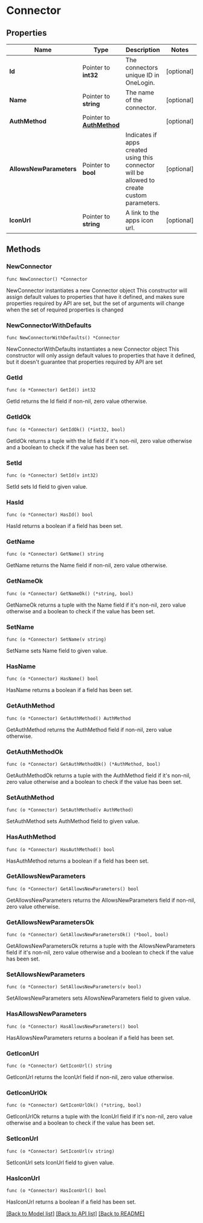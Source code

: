 # Connector

## Properties

Name | Type | Description | Notes
------------ | ------------- | ------------- | -------------
**Id** | Pointer to **int32** | The connectors unique ID in OneLogin. | [optional] 
**Name** | Pointer to **string** | The name of the connector. | [optional] 
**AuthMethod** | Pointer to [**AuthMethod**](AuthMethod.md) |  | [optional] 
**AllowsNewParameters** | Pointer to **bool** | Indicates if apps created using this connector will be allowed to create custom parameters. | [optional] 
**IconUrl** | Pointer to **string** | A link to the apps icon url. | [optional] 

## Methods

### NewConnector

`func NewConnector() *Connector`

NewConnector instantiates a new Connector object
This constructor will assign default values to properties that have it defined,
and makes sure properties required by API are set, but the set of arguments
will change when the set of required properties is changed

### NewConnectorWithDefaults

`func NewConnectorWithDefaults() *Connector`

NewConnectorWithDefaults instantiates a new Connector object
This constructor will only assign default values to properties that have it defined,
but it doesn't guarantee that properties required by API are set

### GetId

`func (o *Connector) GetId() int32`

GetId returns the Id field if non-nil, zero value otherwise.

### GetIdOk

`func (o *Connector) GetIdOk() (*int32, bool)`

GetIdOk returns a tuple with the Id field if it's non-nil, zero value otherwise
and a boolean to check if the value has been set.

### SetId

`func (o *Connector) SetId(v int32)`

SetId sets Id field to given value.

### HasId

`func (o *Connector) HasId() bool`

HasId returns a boolean if a field has been set.

### GetName

`func (o *Connector) GetName() string`

GetName returns the Name field if non-nil, zero value otherwise.

### GetNameOk

`func (o *Connector) GetNameOk() (*string, bool)`

GetNameOk returns a tuple with the Name field if it's non-nil, zero value otherwise
and a boolean to check if the value has been set.

### SetName

`func (o *Connector) SetName(v string)`

SetName sets Name field to given value.

### HasName

`func (o *Connector) HasName() bool`

HasName returns a boolean if a field has been set.

### GetAuthMethod

`func (o *Connector) GetAuthMethod() AuthMethod`

GetAuthMethod returns the AuthMethod field if non-nil, zero value otherwise.

### GetAuthMethodOk

`func (o *Connector) GetAuthMethodOk() (*AuthMethod, bool)`

GetAuthMethodOk returns a tuple with the AuthMethod field if it's non-nil, zero value otherwise
and a boolean to check if the value has been set.

### SetAuthMethod

`func (o *Connector) SetAuthMethod(v AuthMethod)`

SetAuthMethod sets AuthMethod field to given value.

### HasAuthMethod

`func (o *Connector) HasAuthMethod() bool`

HasAuthMethod returns a boolean if a field has been set.

### GetAllowsNewParameters

`func (o *Connector) GetAllowsNewParameters() bool`

GetAllowsNewParameters returns the AllowsNewParameters field if non-nil, zero value otherwise.

### GetAllowsNewParametersOk

`func (o *Connector) GetAllowsNewParametersOk() (*bool, bool)`

GetAllowsNewParametersOk returns a tuple with the AllowsNewParameters field if it's non-nil, zero value otherwise
and a boolean to check if the value has been set.

### SetAllowsNewParameters

`func (o *Connector) SetAllowsNewParameters(v bool)`

SetAllowsNewParameters sets AllowsNewParameters field to given value.

### HasAllowsNewParameters

`func (o *Connector) HasAllowsNewParameters() bool`

HasAllowsNewParameters returns a boolean if a field has been set.

### GetIconUrl

`func (o *Connector) GetIconUrl() string`

GetIconUrl returns the IconUrl field if non-nil, zero value otherwise.

### GetIconUrlOk

`func (o *Connector) GetIconUrlOk() (*string, bool)`

GetIconUrlOk returns a tuple with the IconUrl field if it's non-nil, zero value otherwise
and a boolean to check if the value has been set.

### SetIconUrl

`func (o *Connector) SetIconUrl(v string)`

SetIconUrl sets IconUrl field to given value.

### HasIconUrl

`func (o *Connector) HasIconUrl() bool`

HasIconUrl returns a boolean if a field has been set.


[[Back to Model list]](../README.md#documentation-for-models) [[Back to API list]](../README.md#documentation-for-api-endpoints) [[Back to README]](../README.md)


